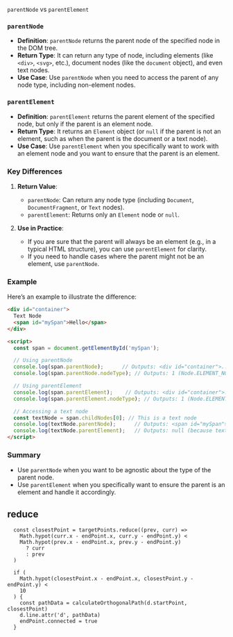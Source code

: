  `parentNode` vs `parentElement`
### `parentNode`

- **Definition**: `parentNode` returns the parent node of the specified node in the DOM tree.
- **Return Type**: It can return any type of node, including elements (like `<div>`, `<svg>`, etc.), document nodes (like the `document` object), and even text nodes.
- **Use Case**: Use `parentNode` when you need to access the parent of any node type, including non-element nodes.

### `parentElement`

- **Definition**: `parentElement` returns the parent element of the specified node, but only if the parent is an element node.
- **Return Type**: It returns an `Element` object (or `null` if the parent is not an element, such as when the parent is the document or a text node).
- **Use Case**: Use `parentElement` when you specifically want to work with an element node and you want to ensure that the parent is an element.

### Key Differences

1. **Return Value**:
   - `parentNode`: Can return any node type (including `Document`, `DocumentFragment`, or `Text` nodes).
   - `parentElement`: Returns only an `Element` node or `null`.

2. **Use in Practice**:
   - If you are sure that the parent will always be an element (e.g., in a typical HTML structure), you can use `parentElement` for clarity.
   - If you need to handle cases where the parent might not be an element, use `parentNode`.

### Example

Here’s an example to illustrate the difference:

```html
<div id="container">
  Text Node
  <span id="mySpan">Hello</span>
</div>

<script>
  const span = document.getElementById('mySpan');

  // Using parentNode
  console.log(span.parentNode);      // Outputs: <div id="container">...</div>
  console.log(span.parentNode.nodeType); // Outputs: 1 (Node.ELEMENT_NODE)

  // Using parentElement
  console.log(span.parentElement);    // Outputs: <div id="container">...</div>
  console.log(span.parentElement.nodeType); // Outputs: 1 (Node.ELEMENT_NODE)

  // Accessing a text node
  const textNode = span.childNodes[0]; // This is a text node
  console.log(textNode.parentNode);      // Outputs: <span id="mySpan">Hello</span>
  console.log(textNode.parentElement);   // Outputs: null (because text nodes don't have an element parent)
</script>
```

### Summary

- Use `parentNode` when you want to be agnostic about the type of the parent node.
- Use `parentElement` when you specifically want to ensure the parent is an element and handle it accordingly.

## reduce
      const closestPoint = targetPoints.reduce((prev, curr) =>
        Math.hypot(curr.x - endPoint.x, curr.y - endPoint.y) <
        Math.hypot(prev.x - endPoint.x, prev.y - endPoint.y)
          ? curr
          : prev
      )

      if (
        Math.hypot(closestPoint.x - endPoint.x, closestPoint.y - endPoint.y) <
        10
      ) {
        const pathData = calculateOrthogonalPath(d.startPoint, closestPoint)
        d.line.attr('d', pathData)
        endPoint.connected = true
      }

